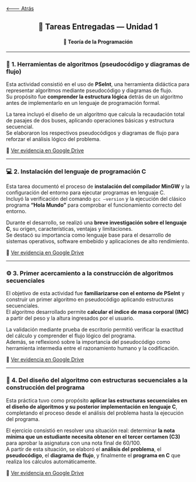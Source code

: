 [🡐 Atrás](Unidad1.md)

<div align="center">

<h2>🧰 Tareas Entregadas — Unidad 1</h2>
<h4>📘 Teoría de la Programación</h4>

</div>

---

### 🧩 **1. Herramientas de algoritmos (pseudocódigo y diagramas de flujo)**  

Esta actividad consistió en el uso de **PSeInt**, una herramienta didáctica para representar algoritmos mediante pseudocódigo y diagramas de flujo.  
Su propósito fue **comprender la estructura lógica** detrás de un algoritmo antes de implementarlo en un lenguaje de programación formal.

La tarea incluyó el diseño de un algoritmo que calcula la recaudación total de pasajes de dos buses, aplicando operaciones básicas y estructura secuencial.  
Se elaboraron los respectivos pseudocódigos y diagramas de flujo para reforzar el análisis lógico del problema.

📎 [Ver evidencia en Google Drive](https://drive.google.com/file/d/1-I2cvUTzuWSGtgOe1XZIsz71YMkp65zS/view?usp=drive_link)


---

### 💻 **2. Instalación del lenguaje de programación C**

Esta tarea documentó el proceso de **instalación del compilador MinGW** y la configuración del entorno para ejecutar programas en lenguaje C.  
Incluyó la verificación del comando `gcc –version` y la ejecución del clásico programa **“Hola Mundo”** para comprobar el funcionamiento correcto del entorno.

Durante el desarrollo, se realizó una **breve investigación sobre el lenguaje C**, su origen, características, ventajas y limitaciones.  
Se destacó su importancia como lenguaje base para el desarrollo de sistemas operativos, software embebido y aplicaciones de alto rendimiento.

📎 [Ver evidencia en Google Drive](https://drive.google.com/file/d/1b1Ur_kMKeU9k04GcLIZIawUuAqiWVT-p/view?usp=drive_link)


---

### ⚙️ **3. Primer acercamiento a la construcción de algoritmos secuenciales**

El objetivo de esta actividad fue **familiarizarse con el entorno de PSeInt** y construir un primer algoritmo en pseudocódigo aplicando estructuras secuenciales.  
El algoritmo desarrollado permite **calcular el índice de masa corporal (IMC)** a partir del peso y la altura ingresados por el usuario.

La validación mediante prueba de escritorio permitió verificar la exactitud del cálculo y comprender el flujo lógico del programa.  
Además, se reflexionó sobre la importancia del pseudocódigo como herramienta intermedia entre el razonamiento humano y la codificación.

📎 [Ver evidencia en Google Drive](https://drive.google.com/file/d/1e7mNGtbxsC5VQjppqWy-X7XFlr1HeL0K/view?usp=drive_link)


---

### 🧮 **4. Del diseño del algoritmo con estructuras secuenciales a la construcción del programa**

Esta práctica tuvo como propósito **aplicar las estructuras secuenciales en el diseño de algoritmos y su posterior implementación en lenguaje C**, completando el proceso desde el análisis del problema hasta la ejecución del programa.  

El ejercicio consistió en resolver una situación real: determinar **la nota mínima que un estudiante necesita obtener en el tercer certamen (C3)** para aprobar la asignatura con una nota final de 60/100.  
A partir de esta situación, se elaboró el **análisis del problema**, el **pseudocódigo**, el **diagrama de flujo**, y finalmente el **programa en C** que realiza los cálculos automáticamente.

📎 [Ver evidencia en Google Drive](https://drive.google.com/file/d/1e7mNGtbxsC5VQjppqWy-X7XFlr1HeL0K/view?usp=drive_link)
